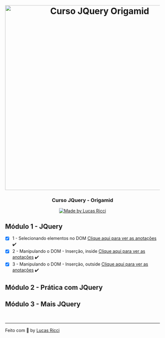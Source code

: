 <h1 align="center">
    <img alt="Curso JQuery Origamid" src="https://upload.wikimedia.org/wikipedia/commons/thumb/d/d3/Logo_jQuery.svg/512px-Logo_jQuery.svg.png" width="600px" />
</h1>

<h3 align="center">
  Curso JQuery - Origamid
</h3>

<p align="center">

  <a href="https://github.com/lurafael">
    <img alt="Made by Lucas Ricci" src="https://img.shields.io/badge/made%20by-Lucas%20Ricci-%23F8952D">
  </a>

</p>

## Módulo 1 - JQuery

- [x] 1 - Selecionando elementos no DOM [Clique aqui para ver as anotações](https://github.com/lurafael/jquery-origamid/blob/main/01-selecionando-elementos-no-dom/app.js) :heavy_check_mark:
- [x] 2 - Manipulando o DOM - Inserção, inside [Clique aqui para ver as anotações](https://github.com/lurafael/jquery-origamid/blob/main/02-manipulando-o-dom-insercao-inside/js/app.js) :heavy_check_mark:
- [x] 3 - Manipulando o DOM - Inserção, outside [Clique aqui para ver as anotações](https://github.com/lurafael/jquery-origamid/blob/main/03-manipulando-o-dom-insercao-outside/js/app.js) :heavy_check_mark:

## Módulo 2 - Prática com JQuery

## Módulo 3 - Mais JQuery

<br>

---

Feito com :purple_heart: by [Lucas Ricci](https://www.linkedin.com/in/lucasrafaelricci/)